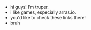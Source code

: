 - hi guys! I’m truper.
- i like games, especially arras.io.
- you'd like to check these links there!
- bruh
<!---
truper5748/truper5748 is a ✨ special ✨ repository because its `README.md` (this file) appears on your GitHub profile.
You can click the Preview link to take a look at your changes.
--->
